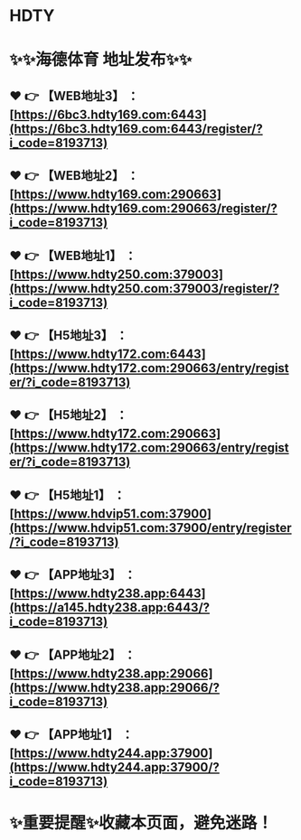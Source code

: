 HDTY
====

✨✨海德体育 地址发布✨✨
====

❤️ 👉 【WEB地址3】 ：[https://6bc3.hdty169.com:6443](https://6bc3.hdty169.com:6443/register/?i_code=8193713)
---

❤️ 👉 【WEB地址2】 ：[https://www.hdty169.com:290663](https://www.hdty169.com:290663/register/?i_code=8193713)
---

❤️ 👉 【WEB地址1】 ：[https://www.hdty250.com:379003](https://www.hdty250.com:379003/register/?i_code=8193713)
---

❤️ 👉 【H5地址3】 ： [https://www.hdty172.com:6443](https://www.hdty172.com:290663/entry/register/?i_code=8193713)
---

❤️ 👉 【H5地址2】 ：[https://www.hdty172.com:290663](https://www.hdty172.com:290663/entry/register/?i_code=8193713)
---

❤️ 👉 【H5地址1】 ：[https://www.hdvip51.com:37900](https://www.hdvip51.com:37900/entry/register/?i_code=8193713)
---

❤️ 👉 【APP地址3】 ：[https://www.hdty238.app:6443](https://a145.hdty238.app:6443/?i_code=8193713)
---

❤️ 👉 【APP地址2】 ：[https://www.hdty238.app:29066](https://www.hdty238.app:29066/?i_code=8193713)
---

❤️ 👉 【APP地址1】 ：[https://www.hdty244.app:37900](https://www.hdty244.app:37900/?i_code=8193713)
---

✨重要提醒✨收藏本页面，避免迷路！
===

